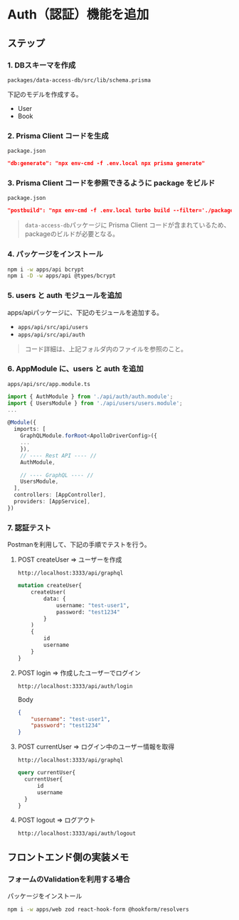 # Auth（認証）機能を追加

## ステップ

### 1. DBスキーマを作成

`packages/data-access-db/src/lib/schema.prisma`

下記のモデルを作成する。  

- User
- Book

### 2. Prisma Client コードを生成

`package.json`

```json
"db:generate": "npx env-cmd -f .env.local npx prisma generate"
```

### 3. Prisma Client コードを参照できるように package をビルド

`package.json`

```json
"postbuild": "npx env-cmd -f .env.local turbo build --filter='./packages/*' & npm i"
```

> `data-access-db`パッケージに Prisma Client コードが含まれているため、packageのビルドが必要となる。

### 4. パッケージをインストール

```bash
npm i -w apps/api bcrypt
npm i -D -w apps/api @types/bcrypt
```

### 5. users と auth モジュールを追加

apps/apiパッケージに、下記のモジュールを追加する。

- `apps/api/src/api/users`
- `apps/api/src/api/auth`

> コード詳細は、上記フォルダ内のファイルを参照のこと。

### 6. AppModule に、users と auth を追加

`apps/api/src/app.module.ts`

```ts
import { AuthModule } from './api/auth/auth.module';
import { UsersModule } from './api/users/users.module';
...

@Module({
  imports: [
    GraphQLModule.forRoot<ApolloDriverConfig>({
    ...
    }),
    // ---- Rest API ---- //
    AuthModule,

    // ---- GraphQL ---- //
    UsersModule,
  ],
  controllers: [AppController],
  providers: [AppService],
})
```

### 7. 認証テスト

Postmanを利用して、下記の手順でテストを行う。

1. POST createUser => ユーザーを作成

    `http://localhost:3333/api/graphql`

    ```graphql
    mutation createUser{
        createUser(
            data: {
                username: "test-user1",
                password: "test1234"
            }
        )
        {
            id
            username
        }
    }
    ```

2. POST login => 作成したユーザーでログイン

    `http://localhost:3333/api/auth/login`

    Body  

    ```json
    {
        "username": "test-user1",
        "password": "test1234"
    }
    ```

3. POST currentUser  => ログイン中のユーザー情報を取得

    `http://localhost:3333/api/graphql`

    ```graphql
    query currentUser{
      currentUser{
          id
          username
      }
    }
    ```

4. POST logout => ログアウト

    `http://localhost:3333/api/auth/logout`

## フロントエンド側の実装メモ

### フォームのValidationを利用する場合

パッケージをインストール

```bash
npm i -w apps/web zod react-hook-form @hookform/resolvers
```

